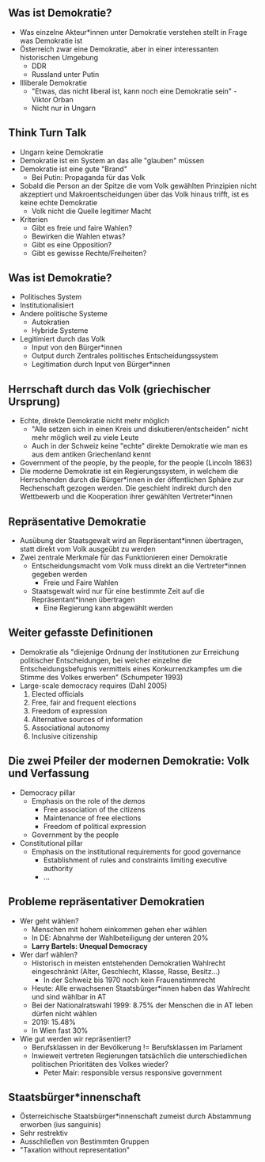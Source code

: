 ## Was ist Demokratie?

* Was einzelne Akteur*innen unter Demokratie verstehen stellt in Frage was Demokratie ist
* Österreich zwar eine Demokratie, aber in einer interessanten historischen Umgebung
  * DDR
  * Russland unter Putin
* Illiberale Demokratie
  * "Etwas, das nicht liberal ist, kann noch eine Demokratie sein" - Viktor Orban
  * Nicht nur in Ungarn

## Think Turn Talk

* Ungarn keine Demokratie
* Demokratie ist ein System an das alle "glauben" müssen
* Demokratie ist eine gute "Brand"
  * Bei Putin: Propaganda für das Volk
* Sobald die Person an der Spitze die vom Volk gewählten Prinzipien nicht akzeptiert und Makroentscheidungen über das Volk hinaus trifft, ist es keine echte Demokratie
  * Volk nicht die Quelle legitimer Macht
* Kriterien
  * Gibt es freie und faire Wahlen?
  * Bewirken die Wahlen etwas?
  * Gibt es eine Opposition?
  * Gibt es gewisse Rechte/Freiheiten?

## Was ist Demokratie?

* Politisches System
* Institutionalisiert
* Andere politische Systeme
  * Autokratien
  * Hybride Systeme
* Legitimiert durch das Volk 
  * Input von den Bürger*innen
  * Output durch Zentrales politisches Entscheidungssystem
  * Legitimation durch Input von Bürger*innen

## Herrschaft durch das Volk (griechischer Ursprung)

* Echte, direkte Demokratie nicht mehr möglich
  * "Alle setzen sich in einen Kreis und diskutieren/entscheiden" nicht mehr möglich weil zu viele Leute
  * Auch in der Schweiz keine "echte" direkte Demokratie wie man es aus dem antiken Griechenland kennt
* Government of the people, by the people, for the people (Lincoln 1863)
* Die moderne Demokratie ist ein Regierungssystem, in welchem die Herrschenden durch die Bürger*innen in der öffentlichen Sphäre zur Rechenschaft gezogen werden. Die geschieht indirekt durch den Wettbewerb und die Kooperation ihrer gewählten Vertreter\*innen

## Repräsentative Demokratie

* Ausübung der Staatsgewalt wird an Repräsentant*innen übertragen, statt direkt vom Volk ausgeübt zu werden
* Zwei zentrale Merkmale für das Funktionieren einer Demokratie
  * Entscheidungsmacht vom Volk muss direkt an die Vertreter*innen gegeben werden
    * Freie und Faire Wahlen
  * Staatsgewalt wird nur für eine bestimmte Zeit auf die Repräsentant*innen übertragen
    * Eine Regierung kann abgewählt werden

## Weiter gefasste Definitionen

* Demokratie als "diejenige Ordnung der Institutionen zur Erreichung politischer Entscheidungen, bei welcher einzelne die Entscheidungsbefugnis vermittels eines Konkurrenzkampfes um die Stimme des Volkes erwerben" (Schumpeter 1993)
* Large-scale democracy requires (Dahl 2005)
  1. Elected officials
  2. Free, fair and frequent elections
  3. Freedom of expression
  4. Alternative sources of information
  5. Associational autonomy
  6. Inclusive citizenship

## Die zwei Pfeiler der modernen Demokratie: Volk und Verfassung

* Democracy pillar
  * Emphasis on the role of the _demos_
    * Free association of the citizens
    * Maintenance of free elections
    * Freedom of political expression
  * Government by the people
* Constitutional pillar
  * Emphasis on the institutional requirements for good governance
    * Establishment of rules and constraints limiting executive authority
    * ...

## Probleme repräsentativer Demokratien

+ Wer geht wählen?
  + Menschen mit hohem einkommen gehen eher wählen
  + In DE: Abnahme der Wahlbeteiligung der unteren 20%
  + **Larry Bartels: Unequal Democracy**
+ Wer darf wählen?
  + Historisch in meisten entstehenden Demokratien Wahlrecht eingeschränkt (Alter, Geschlecht, Klasse, Rasse, Besitz...)
    + In der Schweiz bis 1970 noch kein Frauenstimmrecht
  + Heute: Alle erwachsenen Staatsbürger*innen haben das Wahlrecht und sind wählbar in AT
  + Bei der Nationalratswahl 1999: 8.75% der Menschen die in AT leben dürfen nicht wählen
  + 2019: 15.48%
  + In Wien fast 30%
+ Wie gut werden wir repräsentiert?
  + Berufsklassen in der Bevölkerung != Berufsklassen im Parlament
  + Inwieweit vertreten Regierungen tatsächlich die unterschiedlichen politischen Prioritäten des Volkes wieder?
    + Peter Mair: responsible versus responsive government

## Staatsbürger*innenschaft

* Österreichische Staatsbürger*innenschaft zumeist durch Abstammung erworben (ius sanguinis)
* Sehr restrektiv
* Ausschließen von Bestimmten Gruppen
* "Taxation without representation"
